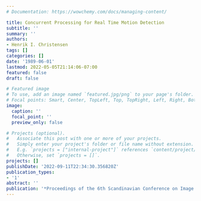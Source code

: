 ```yaml
---
# Documentation: https://wowchemy.com/docs/managing-content/

title: Concurrent Processing for Real Time Motion Detection
subtitle: ''
summary: ''
authors:
- Henrik I. Christensen
tags: []
categories: []
date: '1989-06-01'
lastmod: 2022-05-05T21:14:06-07:00
featured: false
draft: false

# Featured image
# To use, add an image named `featured.jpg/png` to your page's folder.
# Focal points: Smart, Center, TopLeft, Top, TopRight, Left, Right, BottomLeft, Bottom, BottomRight.
image:
  caption: ''
  focal_point: ''
  preview_only: false

# Projects (optional).
#   Associate this post with one or more of your projects.
#   Simply enter your project's folder or file name without extension.
#   E.g. `projects = ["internal-project"]` references `content/project/deep-learning/index.md`.
#   Otherwise, set `projects = []`.
projects: []
publishDate: '2022-09-11T22:34:30.356820Z'
publication_types:
- '1'
abstract: ''
publication: '*Proceedings of the 6th Scandinavian Conference on Image Analysis*'
---
```

